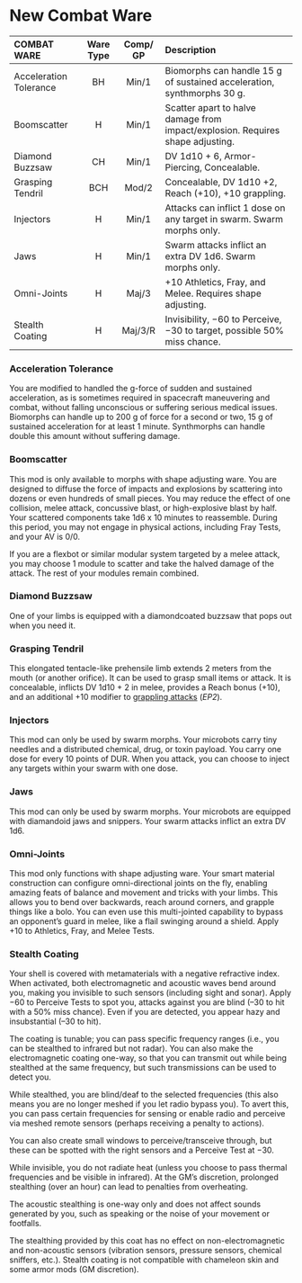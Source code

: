 # New Combat Ware

| COMBAT WARE            | Ware Type | Comp/<wbr>GP | Description                                                                    |
| :--------------------- | :-------: | :----------: | :----------------------------------------------------------------------------- |
| Acceleration Tolerance |    BH     |    Min/1     | Biomorphs can handle 15 g of sustained acceleration, synthmorphs 30 g.         |
| Boomscatter            |     H     |    Min/1     | Scatter apart to halve damage from impact/explosion. Requires shape adjusting. |
| Diamond Buzzsaw        |    CH     |    Min/1     | DV 1d10 + 6, Armor-Piercing, Concealable.                                      |
| Grasping Tendril       |    BCH    |    Mod/2     | Concealable, DV 1d10 +2, Reach (+10), +10 grappling.                           |
| Injectors              |     H     |    Min/1     | Attacks can inflict 1 dose on any target in swarm. Swarm morphs only.          |
| Jaws                   |     H     |    Min/1     | Swarm attacks inflict an extra DV 1d6. Swarm morphs only.                      |
| Omni-Joints            |     H     |    Maj/3     | +10 Athletics, Fray, and Melee. Requires shape adjusting.                      |
| Stealth Coating        |     H     |   Maj/3/R    | Invisibility, −60 to Perceive, −30 to target, possible 50% miss chance.        |

### Acceleration Tolerance

You are modified to handled the g-force of sudden and sustained acceleration, as is sometimes required in spacecraft maneuvering and combat, without falling unconscious or suffering serious medical issues. Biomorphs can handle up to 200 g of force for a second or two, 15 g of sustained acceleration for at least 1 minute. Synthmorphs can handle double this amount without suffering damage.

### Boomscatter

This mod is only available to morphs with shape adjusting ware. You are designed to diffuse the force of impacts and explosions by scattering into dozens or even hundreds of small pieces. You may reduce the effect of one collision, melee attack, concussive blast, or high-explosive blast by half. Your scattered components take 1d6 x 10 minutes to reassemble. During this period, you may not engage in physical actions, including Fray Tests, and your AV is 0/0.

If you are a flexbot or similar modular system targeted by a melee attack, you may choose 1 module to scatter and take the halved damage of the attack. The rest of your modules remain combined.

### Diamond Buzzsaw

One of your limbs is equipped with a diamondcoated buzzsaw that pops out when you need it.

### Grasping Tendril

This elongated tentacle-like prehensile limb extends 2 meters from the mouth (or another orifice). It can be used to grasp small items or attack. It is concealable, inflicts DV 1d10 + 2 in melee, provides a Reach bonus (+10), and an additional +10 modifier to [grappling attacks](../../../12/02-melee-combat.md#grappling) (_EP2_).

### Injectors

This mod can only be used by swarm morphs. Your microbots carry tiny needles and a distributed chemical, drug, or toxin payload. You carry one dose for every 10 points of DUR. When you attack, you can choose to inject any targets within your swarm with one dose.

### Jaws

This mod can only be used by swarm morphs. Your microbots are equipped with diamandoid jaws and snippers. Your swarm attacks inflict an extra DV 1d6.

### Omni-Joints

This mod only functions with shape adjusting ware. Your smart material construction can configure omni-directional joints on the fly, enabling amazing feats of balance and movement and tricks with your limbs. This allows you to bend over backwards, reach around corners, and grapple things like a bolo. You can even use this multi-jointed capability to bypass an opponent’s guard in melee, like a flail swinging around a shield. Apply +10 to Athletics, Fray, and Melee Tests.

### Stealth Coating

Your shell is covered with metamaterials with a negative refractive index. When activated, both electromagnetic and acoustic waves bend around you, making you invisible to such sensors (including sight and sonar). Apply −60 to Perceive Tests to spot you, attacks against you are blind (–30 to hit with a 50% miss chance). Even if you are detected, you appear hazy and insubstantial (–30 to hit).

The coating is tunable; you can pass specific frequency ranges (i.e., you can be stealthed to infrared but not radar). You can also make the electromagnetic coating one-way, so that you can transmit out while being stealthed at the same frequency, but such transmissions can be used to detect you.

While stealthed, you are blind/deaf to the selected frequencies (this also means you are no longer meshed if you let radio bypass you). To avert this, you can pass certain frequencies for sensing or enable radio and perceive via meshed remote sensors (perhaps receiving a penalty to actions).

You can also create small windows to perceive/transceive through, but these can be spotted with the right sensors and a Perceive Test at −30.

While invisible, you do not radiate heat (unless you choose to pass thermal frequencies and be visible in infrared). At the GM’s discretion, prolonged stealthing (over an hour) can lead to penalties from overheating.

The acoustic stealthing is one-way only and does not affect sounds generated by you, such as speaking or the noise of your movement or footfalls.

The stealthing provided by this coat has no effect on non-electromagnetic and non-acoustic sensors (vibration sensors, pressure sensors, chemical sniffers, etc.). Stealth coating is not compatible with chameleon skin and some armor mods (GM discretion).
